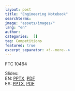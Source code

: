 ```yaml
---
layout: post
title: "Engineering Notebook"
searchterms:
image: "assets/images/"
lang: "en"
author:
categories:  []
tag: Competitions
featured: true
excerpt_separator: <!--more-->
---
```


FTC 10464<br>

Slides:<br>
 EN: <a href="/translations/en-us/Competitions/EngineeringNotebook.pptx">PPTX</a>,
 <a href="/translations/en-us/Competitions/EngineeringNotebook.pdf">PDF</a><br>
 ES: <a href="/translations/es/Competitions/EngineeringNotebookES.pptx">PPTX</a>,
 <a href="/translations/es/Competitions/EngineeringNotebookES.pdf">PDF</a>
